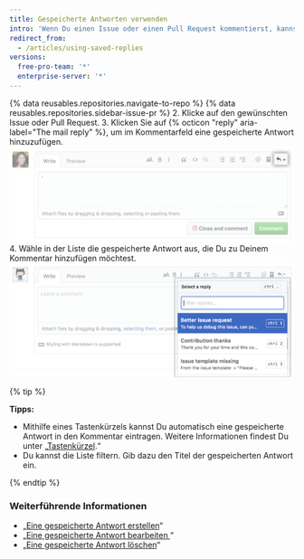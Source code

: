 ```yaml
---
title: Gespeicherte Antworten verwenden
intro: 'Wenn Du einen Issue oder einen Pull Request kommentierst, kannst Du eine bereits von Dir eingerichtete gespeicherte Antwort hinzufügen. Bei der gespeicherten Antwort kann es sich um den gesamten Kommentar handeln. Alternativ kannst Du Inhalt hinzufügen oder löschen, um die Antwort anzupassen.'
redirect_from:
  - /articles/using-saved-replies
versions:
  free-pro-team: '*'
  enterprise-server: '*'
---
```


{% data reusables.repositories.navigate-to-repo %}
{% data reusables.repositories.sidebar-issue-pr %}
2. Klicke auf den gewünschten Issue oder Pull Request.
3. Klicken Sie auf {% octicon "reply" aria-label="The mail reply" %}, um im Kommentarfeld eine gespeicherte Antwort hinzuzufügen.![Schaltfläche „Saved replies“ (Gespeicherte Antworten)](/assets/images/help/writing/saved-replies-button.png)
4. Wähle in der Liste die gespeicherte Antwort aus, die Du zu Deinem Kommentar hinzufügen möchtest. ![Gespeicherte Antworten](/assets/images/help/settings/saved-replies.png)

{% tip %}

**Tipps:**
- Mithilfe eines Tastenkürzels kannst Du automatisch eine gespeicherte Antwort in den Kommentar eintragen. Weitere Informationen findest Du unter „[Tastenkürzel](/articles/keyboard-shortcuts/#comments).“
- Du kannst die Liste filtern. Gib dazu den Titel der gespeicherten Antwort ein.

{% endtip %}

### Weiterführende Informationen

- „[Eine gespeicherte Antwort erstellen](/articles/creating-a-saved-reply)“
- „[Eine gespeicherte Antwort bearbeiten ](/articles/editing-a-saved-reply)“
- „[Eine gespeicherte Antwort löschen](/articles/deleting-a-saved-reply)“
